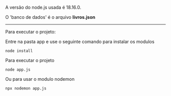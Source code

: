A versão do node.js usada é 18.16.0.


O 'banco de dados' é o arquivo __livros.json__
___

Para executar o projeto:

Entre na pasta app e use o seguinte comando para instalar os modulos
```
node install
```

Para executar o projeto
```
node app.js
```

Ou para usar o modulo nodemon
```
npx nodemon app.js 
```

